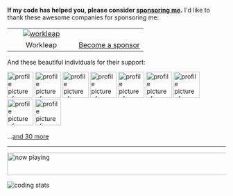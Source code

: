 **If my code has helped you, please consider [sponsoring me](https://github.com/sponsors/egoist).** I'd like to thank these awesome companies for sponsoring me:

<table>
  <tbody>
    <tr>
      <td width="50%" align="center">
        <a
          href="https://workleap.com/?utm_source=egoist&utm_medium=github&utm_campaign=sponsorship"
        >
          <img
            alt="workleap"
            src="https://cdn.jsdelivr.net/gh/egoist-bot/images@main/uPic/0cBcDp.png"
          />
        </a>
      </td>
      <td width="50%" align="center">
      <span></span>
      </td>
    </tr>
    <tr>
  <td width="50%" align="center">
        Workleap
      </td>
      <td width="50%" align="center">
        <a href="https://github.com/sponsors/egoist">Become a sponsor</a>
      </td>
    </tr>
     
   
  </tbody>
</table>



And these beautiful individuals for their support:

<!-- replace-sponsors -->
<a title="johannschopplich" href="https://github.com/johannschopplich"><img src="https://avatars.githubusercontent.com/u/27850750?u=19ad2478f28905f0659f88c3f81f96b0910b8047&v=4" width="60" alt="profile picture of johannschopplich"></a> <a title="t3dotgg" href="https://github.com/t3dotgg"><img src="https://avatars.githubusercontent.com/u/6751787?u=5cfe6580169161607a4065c88d52dd02fdca9a3f&v=4" width="60" alt="profile picture of t3dotgg"></a> <a title="FarazPatankar" href="https://github.com/FarazPatankar"><img src="https://avatars.githubusercontent.com/u/10681116?u=707f054b6651fcf93e5297b2142d15e772712e4a&v=4" width="60" alt="profile picture of FarazPatankar"></a> <a title="CaliCastle" href="https://github.com/CaliCastle"><img src="https://avatars.githubusercontent.com/u/10830749?u=143e1ac3c2065edddcd89dc9e785a7845ab896cb&v=4" width="60" alt="profile picture of CaliCastle"></a> <a title="aulneau" href="https://github.com/aulneau"><img src="https://avatars.githubusercontent.com/u/11803153?u=23ddb4b801b66522d9614e6988ed113d1ffc0a00&v=4" width="60" alt="profile picture of aulneau"></a> <a title="TataKKKL" href="https://github.com/TataKKKL"><img src="https://avatars.githubusercontent.com/u/167405124?u=dff3f2df6477543d5ad827537f53508af2ced530&v=4" width="60" alt="profile picture of TataKKKL"></a> <a title="rauchg" href="https://github.com/rauchg"><img src="https://avatars.githubusercontent.com/u/13041?u=1ee8d111657cdd02ff6d253df00978d17ee6d722&v=4" width="60" alt="profile picture of rauchg"></a> <a title="DIYgod" href="https://github.com/DIYgod"><img src="https://avatars.githubusercontent.com/u/8266075?u=9de49c9b3eaf4db02e685458cb64b64c172034bf&v=4" width="60" alt="profile picture of DIYgod"></a> <a title="cometkim" href="https://github.com/cometkim"><img src="https://avatars.githubusercontent.com/u/9696352?u=a0c516f075b83409a8b6317ad269291117861e26&v=4" width="60" alt="profile picture of cometkim"></a>

...[and 30 more](https://egoist.dev/thanks)
      <!-- replace-sponsors -->

---

<a href="https://volt.fm/egoist" target="_blank"><img src="https://spotify-badge-egoist.vercel.app/api/now-playing" width="540" height="52" alt="now playing"></a>

<!-- https://github.com/Gerhut/Gerhut -->
<!-- pls deploy your own service using the repo above -->

![coding stats](https://img.shields.io/endpoint?url=https://wakapi.dev/api/compat/shields/v1/egoist/interval:30_days&label=coding%20stats%20last%2030d)
